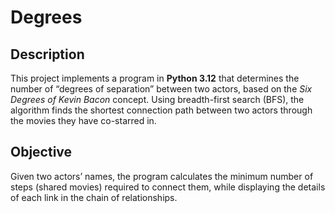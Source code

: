# Degrees

## Description
This project implements a program in **Python 3.12** that determines the number of “degrees of separation” between two actors, based on the *Six Degrees of Kevin Bacon* concept. Using breadth-first search (BFS), the algorithm finds the shortest connection path between two actors through the movies they have co-starred in.

## Objective
Given two actors’ names, the program calculates the minimum number of steps (shared movies) required to connect them, while displaying the details of each link in the chain of relationships.


